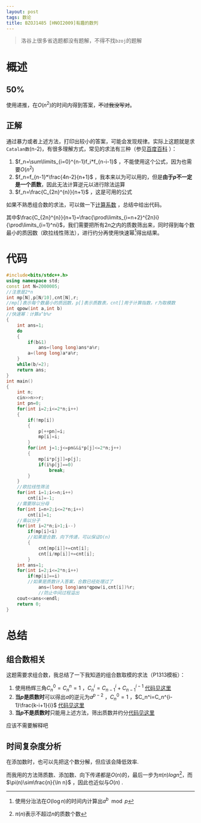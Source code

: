 ```yaml
---
layout: post
tags: 数论
title: BZOJ1485 [HNOI2009]有趣的数列
---
```


> 洛谷上很多省选题都没有题解，不得不找`bzoj`的题解

# 概述

## 50%

使用递推，在$O(n^2)$的时间内得到答案，~~不过我没写对~~。

## 正解

通过暴力或者上述方法，打印出较小的答案，可能会发现规律。实际上这题就是求`Catalan数`(n-2)，有很多理解方式，常见的求法有三种（参见[百度百科](http://baike.baidu.com/link?url=FWVuxp_2ZbEGv0Y6Ar3TjhvP4pBc-GALZCcGHaobWlC-G9ewCtX0V_VZ2aBthUGJIY6gsJ6uyS88FC769FYhKt02eP-lkEtMm16qypxPntLmSAm8rU1TfeuITSZP2ioJ_9z7O1-qXyR5o8YnfuTqbOgXwRb17hyyB0I5C-S0tKg2b22yiWepoyojjOl3HjZ-) ）：

1. $f_n=\sum\limits_{i=0}^{n-1}f_i*f_{n-i-1}$ ，不能使用这个公式，因为也需要$O(n^2)$
2. $f_n=f_{n-1}*\frac{4n-2}{n+1}$ ，我本来以为可以用的，但是**由于$p$不一定是一个质数**，因此无法计算逆元以进行除法运算
3. $f_n=\frac{C_{2n}^{n}}{n+1}$ ，这是可用的公式

如果不熟悉组合数的求法，可以做一下[计算系数](https://www.luogu.org/problem/show?pid=1313) ，总结中给出代码。

其中$\frac{C_{2n}^{n}}{n+1}=\frac{\prod\limits_{i=n+2}^{2n}i}{\prod\limits_{i=1}^ni}$，我们需要把所有$2n$之内的质数筛出来，同时得到每个数最小的质因数（欧拉线性筛法），进行约分再使用快速幂[^qpow]得出结果。

# 代码

```cpp
#include<bits/stdc++.h>
using namespace std;
const int N=2000005;
//注意是2*n
int mp[N],p[N/10],cnt[N],r;
//mp[]表示每个数最小的质因数，p[]表示质数表，cnt[]用于计算指数，r为取模数
int qpow(int a,int b)
//快速幂：计算a^b%r
{
	int ans=1;
	do
	{
		if(b&1)
			ans=(long long)ans*a%r;
		a=(long long)a*a%r;
	}
	while(b/=2);
	return ans;
}
int main()
{
	int n;
	cin>>n>>r;
	int pn=0;
	for(int i=2;i<=2*n;i++)
	{
		if(!mp[i])
		{
			p[++pn]=i;
			mp[i]=i;
		}
		for(int j=1;j<=pn&&i*p[j]<=2*n;j++)
		{
			mp[i*p[j]]=p[j];
			if(i%p[j]==0)
				break;
		}
	}
	//欧拉线性筛法
	for(int i=1;i<=n;i++)
		cnt[i]=-1;
  	//需要除以分母
	for(int i=n+2;i<=2*n;i++)
		cnt[i]=1;
  	//乘以分子
	for(int i=2*n;i>1;i--)
		if(mp[i]<i)
        //如果是合数，向下传递，可以保证O(n)
		{
			cnt[mp[i]]+=cnt[i];
			cnt[i/mp[i]]+=cnt[i];
		}
	int ans=1;
	for(int i=2;i<=2*n;i++)
		if(mp[i]==i)
        //如果是质数计入答案，合数已经处理过了
			ans=(long long)ans*qpow(i,cnt[i])%r;
  			//防止中间过程溢出
	cout<<ans<<endl;
	return 0;
}
```

# 总结

## 组合数相关

这题需要求组合数，我总结了一下我知道的组合数取模的求法（P1313模板）：

1. 使用杨辉三角$C_n^0=C_n^n=1$ ，$C_n^i=C_{n-1}^i+C_{n-1}^{i-1}$ [代码见这里](https://www.luogu.org/record/show?rid=1845561)
2. **当$p$是质数时**可以得出$a$的逆元为$a^{p-2}$ ，$C_n^0=1$ ，$C_n^i=C_n^{i-1}\frac{k-i+1}{i}$ [代码见这里](https://www.luogu.org/record/show?rid=1845692)
3. **当$p$不是质数时**只能用上述方法，筛出质数并约分[代码见这里](https://www.luogu.org/record/show?rid=1845828)

应该不需要解释吧

## 时间复杂度分析

在添加数时，也可以先把这个数分解，但应该会降低效率.

而我用的方法筛质数、添加数、向下传递都是$O(n)$的，最后一步为$\pi(n)log n$[^pi]，而$\pi(n)\sim\frac{n}{\ln n}$ ，因此也近似与$O(n)$ .

[^qpow]: 使用分治法在$O(\log n)$的时间内计算出$a^b\mod p$
[^pi]: $\pi(n)$表示不超过$n$的质数个数

